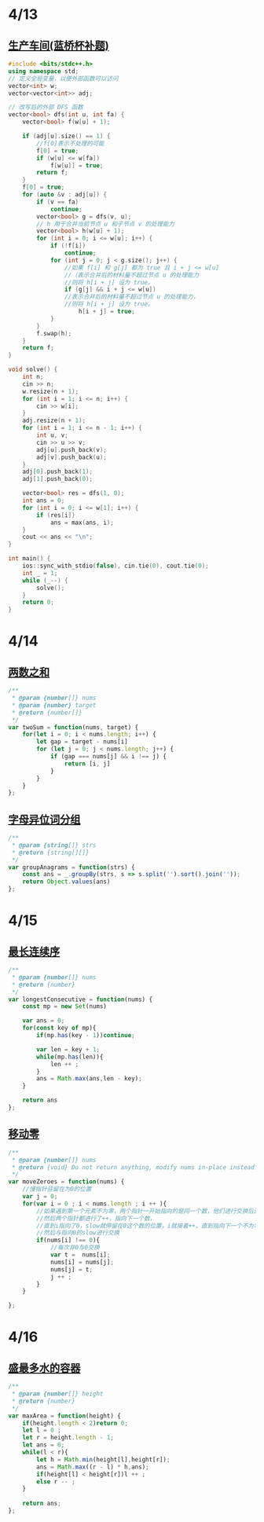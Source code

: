 # 4/13

## [生产车间(蓝桥杯补题)](https://www.luogu.com.cn/problem/P12136)

```c++
#include <bits/stdc++.h>
using namespace std;
// 定义全局变量，以便外部函数可以访问
vector<int> w;
vector<vector<int>> adj;

// 改写后的外部 DFS 函数
vector<bool> dfs(int u, int fa) {
    vector<bool> f(w[u] + 1);

    if (adj[u].size() == 1) {
    	//f[0]表示不处理的可能 
        f[0] = true;
        if (w[u] <= w[fa])
            f[w[u]] = true;
        return f;
    }
    f[0] = true;
    for (auto &v : adj[u]) {
        if (v == fa)
            continue;
        vector<bool> g = dfs(v, u);
        // h 用于合并当前节点 u 和子节点 v 的处理能力
        vector<bool> h(w[u] + 1);
        for (int i = 0; i <= w[u]; i++) {
            if (!f[i])
                continue;
            for (int j = 0; j < g.size(); j++) {
            	//如果 f[i] 和 g[j] 都为 true 且 i + j <= w[u]
				//（表示合并后的材料量不超过节点 u 的处理能力
				//则将 h[i + j] 设为 true。
                if (g[j] && i + j <= w[u])
                //表示合并后的材料量不超过节点 u 的处理能力，
				//则将 h[i + j] 设为 true。
                    h[i + j] = true;
            }
        }
        f.swap(h);
    }
    return f;
}

void solve() {
    int n;
    cin >> n;
    w.resize(n + 1);
    for (int i = 1; i <= n; i++) {
        cin >> w[i];
    }
    adj.resize(n + 1);
    for (int i = 1; i <= n - 1; i++) {
        int u, v;
        cin >> u >> v;
        adj[u].push_back(v);
        adj[v].push_back(u);
    }
    adj[0].push_back(1);
    adj[1].push_back(0);

    vector<bool> res = dfs(1, 0);
    int ans = 0;
    for (int i = 0; i <= w[1]; i++) {
        if (res[i])
            ans = max(ans, i);
    }
    cout << ans << "\n";
}

int main() {
    ios::sync_with_stdio(false), cin.tie(0), cout.tie(0);
    int _ = 1;
    while (_--) {
        solve();
    }
    return 0;
}
```

# 4/14

## [两数之和](https://leetcode.cn/problems/two-sum/description/?envType=study-plan-v2&envId=top-100-liked)

```javascript
/**
 * @param {number[]} nums
 * @param {number} target
 * @return {number[]}
 */
var twoSum = function(nums, target) {
    for(let i = 0; i < nums.length; i++) {
        let gap = target - nums[i]
        for (let j = 0; j < nums.length; j++) {
            if (gap === nums[j] && i !== j) {
                return [i, j]
            }
        }
    }
};
```

## [字母异位词分组](https://leetcode.cn/problems/group-anagrams/description/?envType=study-plan-v2&envId=top-100-liked)

```javascript
/**
 * @param {string[]} strs
 * @return {string[][]}
 */
var groupAnagrams = function(strs) {
    const ans = _.groupBy(strs, s => s.split('').sort().join(''));
    return Object.values(ans)
};
```

# 4/15

## [最长连续序](https://leetcode.cn/problems/longest-consecutive-sequence/description/?envType=study-plan-v2&envId=top-100-liked)

```JavaScript
/**
 * @param {number[]} nums
 * @return {number}
 */
var longestConsecutive = function(nums) {
    const mp = new Set(nums)

    var ans = 0;
    for(const key of mp){
        if(mp.has(key - 1))continue;

        var len = key + 1;
        while(mp.has(len)){
            len ++ ;
        }
        ans = Math.max(ans,len - key);
    }

    return ans
};
```

## [移动零](https://leetcode.cn/problems/move-zeroes/description/?envType=study-plan-v2&envId=top-100-liked)

```javascript
/**
 * @param {number[]} nums
 * @return {void} Do not return anything, modify nums in-place instead.
 */
var moveZeroes = function(nums) {
    //慢指针驻留在为0的位置
    var j = 0;
    for(var i = 0 ; i < nums.length ; i ++ ){
        //如果遇到第一个元素不为零，两个指针一开始指向的是同一个数，他们进行交换后还是同一个数，
        //然后两个指针都进行了++，指向下一个数，
        //直到i指向了0，slow就停留在0这个数的位置，i就接着++，直到指向下一个不为零的数，
        //然后与指向0的slow进行交换
        if(nums[i] !== 0){
            //每次非0与0交换
            var t =  nums[i];
            nums[i] = nums[j];
            nums[j] = t;
            j ++ ;
        }
    }

};
```

# 4/16

## [盛最多水的容器](https://leetcode.cn/problems/container-with-most-water/)

```javascript
/**
 * @param {number[]} height
 * @return {number}
 */
var maxArea = function(height) {
    if(height.length < 2)return 0;
    let l = 0 ; 
    let r = height.length - 1;
    let ans = 0;
    while(l < r){
        let h = Math.min(height[l],height[r]);
        ans = Math.max((r - l) * h,ans);
        if(height[l] < height[r])l ++ ;
        else r -- ;
    }
 
    return ans;
};
```

